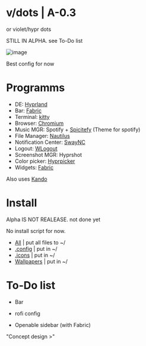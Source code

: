 # v/dots | A-0.3
or violet/hypr dots

STILL IN ALPHA. see To-Do list

![image](https://github.com/user-attachments/assets/dfc096c0-5ad3-4068-8c8d-8f78da19c17c)


Best config for now

# Programms
+ DE: [Hyprland](https://hyprland.org/)
+ Bar: [Fabric](https://github.com/Fabric-Development/fabric)
+ Terminal: [kitty](https://github.com/kovidgoyal/kitty)
+ Browser: [Chromium](https://www.chromium.org/getting-involved/download-chromium/)
+ Music MGR: Spotify + [Spicitefy](https://spicetify.app) (Theme for spotify)
+ File Manager: [Nautilus](https://apps.gnome.org/ru/Nautilus/)
+ Notification Center: [SwayNC](https://github.com/ErikReider/SwayNotificationCenter)
+ Logout: [WLogout](https://github.com/ArtsyMacaw/wlogout)
+ Screenshot MGR: Hyprshot
+ Color picker: [Hyprpicker](https://github.com/hyprwm/hyprpicker)
+ Widgets: [Fabric](https://github.com/Fabric-Development/fabric)

Also uses [Kando](https://github.com/kando-menu/kando)

# Install
Alpha IS NOT REALEASE. not done yet

No install script for now.

+ [All](https://github.com/r0l1ka/rolika-hypr-dots/releases/download/Alpha/v.dots.zip) | put all files to ~/
+ [.config](https://github.com/r0l1ka/rolika-hypr-dots/releases/download/Alpha/v.dots.-.config.zip)    | put in ~/
+ [.icons](https://github.com/r0l1ka/rolika-hypr-dots/releases/download/Alpha/v.dots.-.icons.zip)     | put in ~/
+ [Wallpapers](https://github.com/r0l1ka/rolika-hypr-dots/releases/download/Alpha/v.dots.-.wallpapers.zip) | put in ~/

# To-Do list
+ Bar
+ rofi config

+ Openable sidebar (with Fabric)

"Concept design >"
